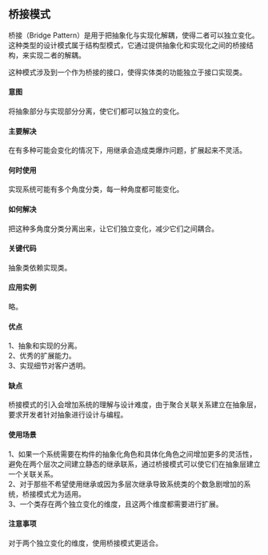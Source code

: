 ## 桥接模式
桥接（Bridge Pattern）是用于把抽象化与实现化解耦，使得二者可以独立变化。这种类型的设计模式属于结构型模式，它通过提供抽象化和实现化之间的桥接结构，来实现二者的解耦。

这种模式涉及到一个作为桥接的接口，使得实体类的功能独立于接口实现类。

#### 意图
将抽象部分与实现部分分离，使它们都可以独立的变化。

#### 主要解决
在有多种可能会变化的情况下，用继承会造成类爆炸问题，扩展起来不灵活。

#### 何时使用
实现系统可能有多个角度分类，每一种角度都可能变化。

#### 如何解决
把这种多角度分类分离出来，让它们独立变化，减少它们之间耦合。

#### 关键代码
抽象类依赖实现类。

#### 应用实例
略。

#### 优点
1、抽象和实现的分离。<br>
2、优秀的扩展能力。<br>
3、实现细节对客户透明。

#### 缺点
桥接模式的引入会增加系统的理解与设计难度，由于聚合关联关系建立在抽象层，要求开发者针对抽象进行设计与编程。

#### 使用场景
1、如果一个系统需要在构件的抽象化角色和具体化角色之间增加更多的灵活性，避免在两个层次之间建立静态的继承联系，通过桥接模式可以使它们在抽象层建立一个关联关系。<br>
2、对于那些不希望使用继承或因为多层次继承导致系统类的个数急剧增加的系统，桥接模式尤为适用。<br>
3、一个类存在两个独立变化的维度，且这两个维度都需要进行扩展。

#### 注意事项
对于两个独立变化的维度，使用桥接模式更适合。